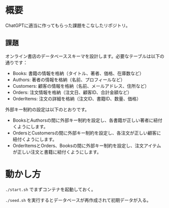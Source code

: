 # 概要

ChatGPTに適当に作ってもらった課題をこなしたリポジトリ。

## 課題
オンライン書店のデータベーススキーマを設計します。必要なテーブルは以下の通りです：

- Books: 書籍の情報を格納（タイトル、著者、価格、在庫数など）
- Authors: 著者の情報を格納（名前、プロフィールなど）
- Customers: 顧客の情報を格納（名前、メールアドレス、住所など）
- Orders: 注文情報を格納（注文日、顧客ID、合計金額など）
- OrderItems: 注文の詳細を格納（注文ID、書籍ID、数量、価格）

外部キー制約の設定は以下のとおりです。

- BooksとAuthorsの間に外部キー制約を設定し、各書籍が正しい著者に紐付くようにします。
- OrdersとCustomersの間に外部キー制約を設定し、各注文が正しい顧客に紐付くようにします。
- OrderItemsとOrders、Booksの間に外部キー制約を設定し、注文アイテムが正しい注文と書籍に紐付くようにします。

# 動かし方

`./start.sh` でまずコンテナを起動しておく。

`./seed.sh` を実行するとデータベースが再作成されて初期データが入る。

